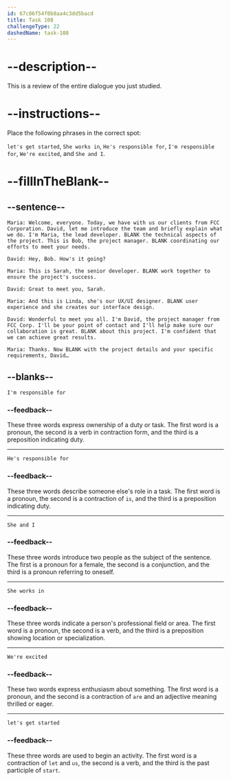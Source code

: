 ```yaml
---
id: 67c86f54f0b8aa4c3dd5bacd
title: Task 108
challengeType: 22
dashedName: task-108
---
```

<!-- REVIEW -->

# --description--

This is a review of the entire dialogue you just studied.

# --instructions--

Place the following phrases in the correct spot:

`let's get started`, `She works in`, `He's responsible for`, `I'm responsible for`, `We're excited`, and `She and I`.

# --fillInTheBlank--

## --sentence--

`Maria: Welcome, everyone. Today, we have with us our clients from FCC Corporation. David, let me introduce the team and briefly explain what we do. I'm Maria, the lead developer. BLANK the technical aspects of the project. This is Bob, the project manager. BLANK coordinating our efforts to meet your needs.`  

`David: Hey, Bob. How's it going?`  

`Maria: This is Sarah, the senior developer. BLANK work together to ensure the project's success.`  

`David: Great to meet you, Sarah.`  

`Maria: And this is Linda, she's our UX/UI designer. BLANK user experience and she creates our interface design.`  

`David: Wonderful to meet you all. I'm David, the project manager from FCC Corp. I'll be your point of contact and I'll help make sure our collaboration is great. BLANK about this project. I'm confident that we can achieve great results.`  

`Maria: Thanks. Now BLANK with the project details and your specific requirements, David…`  

## --blanks--

`I'm responsible for`  

### --feedback--  

These three words express ownership of a duty or task. The first word is a pronoun, the second is a verb in contraction form, and the third is a preposition indicating duty.  

---

`He's responsible for`  

### --feedback--  

These three words describe someone else's role in a task. The first word is a pronoun, the second is a contraction of `is`, and the third is a preposition indicating duty.  

---

`She and I`  

### --feedback--  

These three words introduce two people as the subject of the sentence. The first is a pronoun for a female, the second is a conjunction, and the third is a pronoun referring to oneself.  

---

`She works in`  

### --feedback--  

These three words indicate a person's professional field or area. The first word is a pronoun, the second is a verb, and the third is a preposition showing location or specialization.  

---

`We're excited`  

### --feedback--  

These two words express enthusiasm about something. The first word is a pronoun, and the second is a contraction of `are` and an adjective meaning thrilled or eager.  

---

`let's get started`  

### --feedback--  

These three words are used to begin an activity. The first word is a contraction of `let` and `us`, the second is a verb, and the third is the past participle of `start`.  
